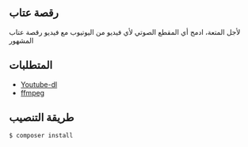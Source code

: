 ## رقصة عتاب

لأجل المتعة، ادمج أي المقطع الصوتي لأي فيديو من اليوتيوب مع فيديو رقصة عتاب المشهور

## المتطلبات

- [Youtube-dl](https://youtube-dl.org/)
- [ffmpeg](https://ffmpeg.org/)

## طريقة التنصيب

`$ composer install`
